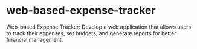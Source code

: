 # web-based-expense-tracker
Web-based Expense Tracker: Develop a web application that allows users to track their expenses, set budgets, and generate reports for better financial management.
